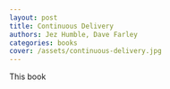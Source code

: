 ```yaml
---
layout: post
title: Continuous Delivery
authors: Jez Humble, Dave Farley
categories: books
cover: /assets/continuous-delivery.jpg
---
```


This book
